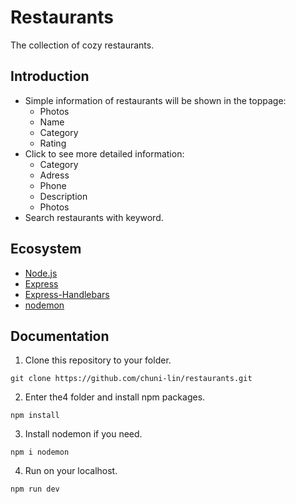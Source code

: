 # Restaurants
The collection of cozy restaurants. 

## Introduction
* Simple information of restaurants will be shown in the toppage:
  * Photos
  * Name
  * Category
  * Rating
* Click to see more detailed information:
  * Category
  * Adress
  * Phone
  * Description
  * Photos
* Search restaurants with keyword.

## Ecosystem
- [Node.js](https://nodejs.org/en/)
- [Express](https://www.npmjs.com/package/express)
- [Express-Handlebars](https://www.npmjs.com/package/express-handlebars)
- [nodemon](https://www.npmjs.com/package/nodemon)

## Documentation
1. Clone this repository to your folder.
```
git clone https://github.com/chuni-lin/restaurants.git
```
2. Enter the4 folder and install npm packages.
```
npm install
```
3. Install nodemon if you need.
```
npm i nodemon
```
4. Run on your localhost.
```
npm run dev
```
